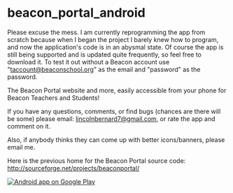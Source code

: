 beacon_portal_android
=====================

Please excuse the mess. I am currently reprogramming the app from scratch because when I began the project I barely knew how to program, and now the application's code is in an abysmal state. Of course the app is still being supported and is updated quite frequently, so feel free to download it. To test it out without a Beacon account use "taccount@beaconschool.org" as the email and "password" as the password.

The Beacon Portal website and more, easily accessible from your phone for Beacon Teachers and Students!

If you have any questions, comments, or find bugs (chances are there will be some) please email: lincolnbernard7@gmail.com, or rate the app and comment on it.

Also, if anybody thinks they can come up with better icons/banners, please email me.


Here is the previous home for the Beacon Portal source code: http://sourceforge.net/projects/beaconportal/

<a href="https://play.google.com/store/apps/details?id=com.bernard.beaconportal.activities">
  <img alt="Android app on Google Play"
       src="https://developer.android.com/images/brand/en_app_rgb_wo_60.png" />
</a>
